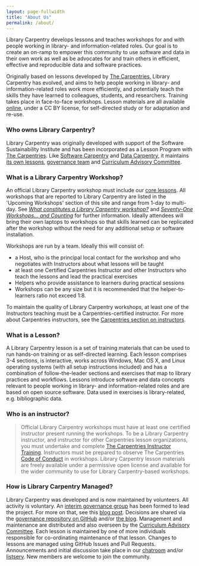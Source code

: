```yaml
---
layout: page-fullwidth
title: "About Us"
permalink: /about/
---
```


Library Carpentry develops lessons and teaches workshops for and with people working in library- and information-related roles. Our goal is to create an on-ramp to empower this community to use software and data in their own work as well as be advocates for and train others in efficient, effective and reproducible data and software practices.

Originally based on lessons developed by [The Carpentries](https://carpentries.org), Library Carpentry has evolved, and aims to help people working in library- and information-related roles work more efficiently, and potentially teach the skills they have learned to colleagues, students, and researchers. Training takes place in face-to-face workshops. Lesson materials are all available [online](/lessons/), under a CC BY license, for self-directed study or for adaptation and re-use.

### Who owns Library Carpentry?   
Library Carpentry was originally developed with support of the Software Sustainability Institute and has been incorporated as a Lesson Program with [The Carpentries](https://carpentries.org). Like [Software Carpentry](https://software-carpentry.org/lessons/) and [Data Carpentry](https://datacarpentry.org/lessons/), it maintains [its own lessons](/lessons/), [governance team](/team/) and [Curriculum Advisory Committee](/cac/).

### What is a Library Carpentry Workshop?   
An official Library Carpentry workshop must include our [core lessons](/lessons/). All workshops that are reported to Library Carpentry are listed in the 'Upcoming Workshops' section of this site and range from 1-day to multi-day. See _[What constitutes a Library Carpentry workshop?](https://librarycarpentry.org/blog/2018/08/07/what-is-a-workshop/)_ and _[Seventy-One Workshops… and Counting](https://librarycarpentry.org/blog/2018/08/01/seventy-one-and-counting/)_ for further information. Ideally attendees will bring their own laptops to workshops so that skills learned can be replicated after the workshop without the need for any additional setup or software installation.

Workshops are run by a team. Ideally this will consist of:   
* a Host, who is the principal local contact for the workshop and who negotiates with Instructors about what lessons will be taught  
* at least one Certified Carpentries Instructor and other Instructors who teach the lessons and lead the practical exercises  
* Helpers who provide assistance to learners during practical sessions  
* Workshops can be any size but it is recommended that the helper-to-learners ratio not exceed 1:8.  

To maintain the quality of Library Carpentry workshops, at least one of the Instructors teaching must be a Carpentries-certified instructor. For more about Carpentries instructors, see the [Carpentries section on instructors](https://carpentries.org/community/#instructors).  

### What is a Lesson?   
A Library Carpentry lesson is a set of training materials that can be used to run hands-on training or as self-directed learning. Each lesson comprises 3-4 sections, is interactive, works across Windows, Mac OS X, and Linux operating systems (with all setup instructions included) and has a combination of follow-the-leader sections and exercises that map to library practices and workflows. Lessons introduce software and data concepts relevant to people working in library- and information-related roles and are based on open source software. Data used in exercises is library-related, e.g. bibliographic data.

### Who is an instructor?   
>Official Library Carpentry workshops must have at least one certified instructor present running the workshops. To be a Library Carpentry instructor, and instructor for other Carpentries lesson organizations, you must undertake and complete [The Carpentries Instructor Training](http://carpentries.github.io/instructor-training/). Instructors must be prepared to observe The Carpentries <a href="https://docs.carpentries.org/topic_folders/policies/code-of-conduct.html">Code of Conduct</a> in workshops. Library Carpentry lesson materials are freely available under a permissive open license and available for the wider community to use for Library Carpentry-based workshops.

### How is Library Carpentry Managed?   
Library Carpentry was developed and is now maintained by volunteers. All activity is voluntary. An [interim governance group](/team/) has been formed to lead the project. For more on that, see this [blog post](https://software-carpentry.org/blog/2018/02/library-carpentry-governance.html). Decisions are shared via the [governance repository on GitHub](https://github.com/LibraryCarpentry/governance) and/or [the blog](/blog/). Management and maintenance are distributed and also overseen by the [Curriculum Advisory Committee](/cac/). Each lesson is maintained by one of more individuals responsible for co-ordinating maintenance of that lesson. Changes to lessons are managed using GitHub Issues and Pull Requests. Announcements and initial discussion take place in our [chatroom](https://gitter.im/LibraryCarpentry/Lobby) and/or [listserv](https://carpentries.topicbox.com/groups/discuss-library-carpentry). New members are welcome to join the community.

